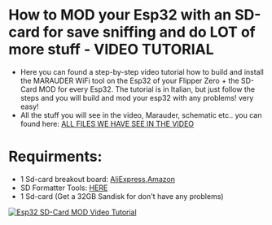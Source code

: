 # How to MOD your Esp32 with an SD-card for save sniffing and do LOT of more stuff - VIDEO TUTORIAL

- Here you can found a step-by-step video tutorial how to build and install the MARAUDER WiFi tool on the Esp32 of your Flipper Zero + the SD-Card MOD for every Esp32.
The tutorial is in Italian, but just follow the steps and you will build and mod your esp32 with any problems! very easy!
- All the stuff you will see in the video, Marauder, schematic etc.. you can found here: [ALL FILES WE HAVE SEE IN THE VIDEO](https://drive.google.com/file/d/102p5x7IxbQaObXBlF5zOO3CmFcObnPfB/view)

# Requirments:
- 1 Sd-card breakout board: [AliExpress](https://it.aliexpress.com/item/1808363376.html?aff_fcid=e12d25867fdc48e5992aa4aad74d6721-1666137588234-04594-_DFlYWuT&tt=CPS_NORMAL&aff_fsk=_DFlYWuT&aff_platform=shareComponent-detail&sk=_DFlYWuT&aff_trace_key=e12d25867fdc48e5992aa4aad74d6721-1666137588234-04594-_DFlYWuT&terminal_id=d963fe45b8e1486bb2de2b6f1d0471d6&afSmartRedirect=y&gatewayAdapt=glo2ita),[Amazon](https://www.amazon.com/Adafruit-MicroSD-Breakout-Board-ADA254/dp/B00NAY2NAI)
- SD Formatter Tools: [HERE](https://www.sdcard.org/downloads/formatter/)
- 1 Sd-card (Get a 32GB Sandisk for don't have any problems) 

[![Esp32 SD-Card MOD Video Tutorial](https://img.youtube.com/vi/MBandRYF6MI/0.jpg)](https://www.youtube.com/watch?v=MBandRYF6MI)

